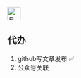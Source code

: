 <a
                        href="https://qm.qq.com/cgi-bin/qm/qr?k=nA9dyQM2pBOLe6QJcWvHovRPQBC67z3L&jump_from=webapi&authKey=rO4dDRUQq/+ebo0A3ZmhzpnbZ4gkc0In+s0YaW6PjgNRVG676yr201r4B1prCQTg"
                        target="_blank"><img
                        alt="月の故乡🌙"
                        border="0"
                        height="30"
                        src="https://asunny-1314135129.cos.ap-guangzhou.myqcloud.com/%E5%9B%BE%E6%A0%87/altqq.icon.png"
                        title="群:月の故乡🌙" width="30"></a>

## 代办

1. github写文章发布 ✅
2. 公众号关联